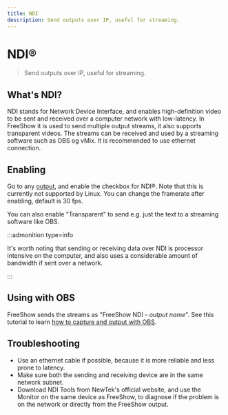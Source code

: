 ```yaml
---
title: NDI
description: Send outputs over IP, useful for streaming.
---
```


<script>
    import Key from '../../../components/Key.svelte';
</script>

# NDI®

> Send outputs over IP, useful for streaming.

## What's NDI?

NDI stands for Network Device Interface, and enables high-definition video to be sent and received over a computer network with low-latency. In FreeShow it is used to send multiple output streams, it also supports transparent videos. The streams can be received and used by a streaming software such as OBS og vMix. It is recommended to use ethernet connection.

## Enabling

Go to any [output](./output), and enable the checkbox for NDI®. Note that this is currently not supported by Linux. You can change the framerate after enabling, default is 30 fps.

You can also enable "Transparent" to send e.g. just the text to a streaming software like OBS.

:::admonition type=info

It's worth noting that sending or receiving data over NDI is processor intensive on the computer, and also uses a considerable amount of bandwidth if sent over a network.

:::

## Using with OBS

FreeShow sends the streams as "FreeShow NDI - _output name_". See this tutorial to learn [how to capture and output with OBS](https://streamgeeks.us/how-to-use-ndi-with-obs/).

## Troubleshooting

-   Use an ethernet cable if possible, because it is more reliable and less prone to latency.
-   Make sure both the sending and receiving device are in the same network subnet.
-   Download NDI Tools from NewTek's official website, and use the Monitor on the same device as FreeShow, to diagnose if the problem is on the network or directly from the FreeShow output.
